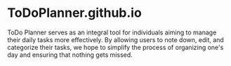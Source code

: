 # ToDoPlanner.github.io
ToDo Planner serves as an integral tool for individuals aiming to manage their daily tasks more effectively. By allowing users to note down, edit, and categorize their tasks, we hope to simplify the process of organizing one's day and ensuring that nothing gets missed.
